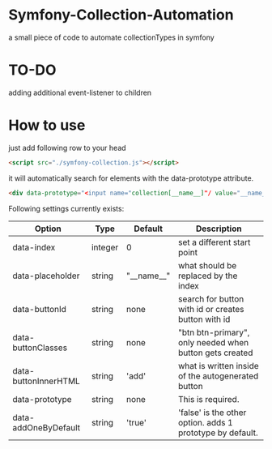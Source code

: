 # Symfony-Collection-Automation
a small piece of code to automate collectionTypes in symfony

# TO-DO
adding additional event-listener to children

# How to use
just add following row to your head
```HTML
<script src="./symfony-collection.js"></script>
```
it will automatically search for elements with the data-prototype attribute.
```HTML
<div data-prototype="<input name="collection[__name__]"/ value="__name__">"></div>
```

Following settings currently exists:

Option | Type | Default | Description
------ | ---- | ------- | -----------
data-index | integer | 0 | set a different start point
data-placeholder | string | "\_\_name\_\_" | what should be replaced by the index
data-buttonId | string | none | search for button with id or creates button with id
data-buttonClasses | string | none | "btn btn-primary", only needed when button gets created
data-buttonInnerHTML | string | 'add' | what is written inside of the autogenerated button
data-prototype | string | none | This is required.
data-addOneByDefault | string | 'true' | 'false' is the other option. adds 1 prototype by default.
